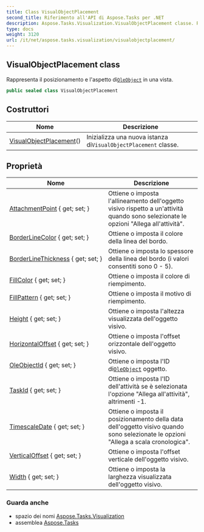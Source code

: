 ```yaml
---
title: Class VisualObjectPlacement
second_title: Riferimento all'API di Aspose.Tasks per .NET
description: Aspose.Tasks.Visualization.VisualObjectPlacement classe. Rappresenta il posizionamento e laspetto diOleObject in una vista.
type: docs
weight: 3120
url: /it/net/aspose.tasks.visualization/visualobjectplacement/
---
```

## VisualObjectPlacement class

Rappresenta il posizionamento e l'aspetto di[`OleObject`](../../aspose.tasks/oleobject/) in una vista.

```csharp
public sealed class VisualObjectPlacement
```

## Costruttori

| Nome | Descrizione |
| --- | --- |
| [VisualObjectPlacement](visualobjectplacement/)() | Inizializza una nuova istanza di`VisualObjectPlacement` classe. |

## Proprietà

| Nome | Descrizione |
| --- | --- |
| [AttachmentPoint](../../aspose.tasks.visualization/visualobjectplacement/attachmentpoint/) { get; set; } | Ottiene o imposta l'allineamento dell'oggetto visivo rispetto a un'attività quando sono selezionate le opzioni "Allega all'attività". |
| [BorderLineColor](../../aspose.tasks.visualization/visualobjectplacement/borderlinecolor/) { get; set; } | Ottiene o imposta il colore della linea del bordo. |
| [BorderLineThickness](../../aspose.tasks.visualization/visualobjectplacement/borderlinethickness/) { get; set; } | Ottiene o imposta lo spessore della linea del bordo (i valori consentiti sono 0 - 5). |
| [FillColor](../../aspose.tasks.visualization/visualobjectplacement/fillcolor/) { get; set; } | Ottiene o imposta il colore di riempimento. |
| [FillPattern](../../aspose.tasks.visualization/visualobjectplacement/fillpattern/) { get; set; } | Ottiene o imposta il motivo di riempimento. |
| [Height](../../aspose.tasks.visualization/visualobjectplacement/height/) { get; set; } | Ottiene o imposta l'altezza visualizzata dell'oggetto visivo. |
| [HorizontalOffset](../../aspose.tasks.visualization/visualobjectplacement/horizontaloffset/) { get; set; } | Ottiene o imposta l'offset orizzontale dell'oggetto visivo. |
| [OleObjectId](../../aspose.tasks.visualization/visualobjectplacement/oleobjectid/) { get; set; } | Ottiene o imposta l'ID di[`OleObject`](../../aspose.tasks/oleobject/) oggetto. |
| [TaskId](../../aspose.tasks.visualization/visualobjectplacement/taskid/) { get; set; } | Ottiene o imposta l'ID dell'attività se è selezionata l'opzione "Allega all'attività", altrimenti -1. |
| [TimescaleDate](../../aspose.tasks.visualization/visualobjectplacement/timescaledate/) { get; set; } | Ottiene o imposta il posizionamento della data dell'oggetto visivo quando sono selezionate le opzioni "Allega a scala cronologica". |
| [VerticalOffset](../../aspose.tasks.visualization/visualobjectplacement/verticaloffset/) { get; set; } | Ottiene o imposta l'offset verticale dell'oggetto visivo. |
| [Width](../../aspose.tasks.visualization/visualobjectplacement/width/) { get; set; } | Ottiene o imposta la larghezza visualizzata dell'oggetto visivo. |

### Guarda anche

* spazio dei nomi [Aspose.Tasks.Visualization](../../aspose.tasks.visualization/)
* assemblea [Aspose.Tasks](../../)


